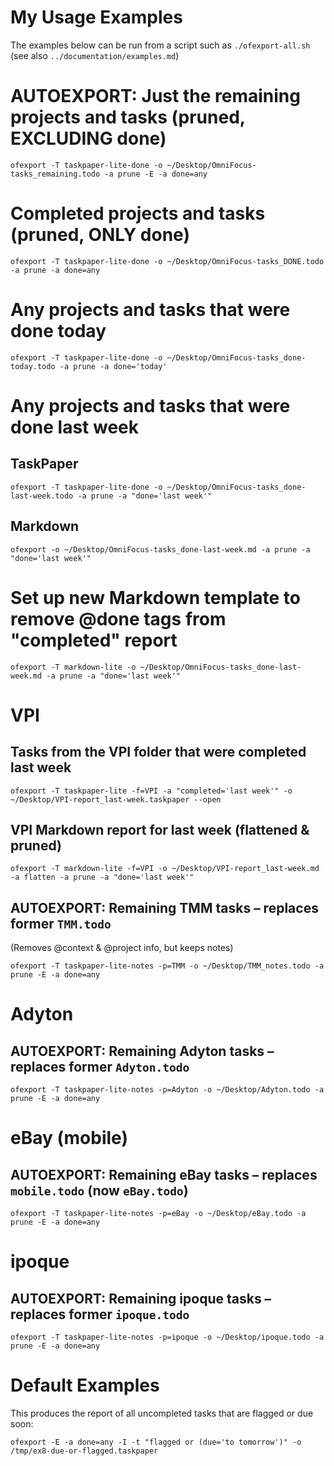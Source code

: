 # My Usage Examples

The examples below can be run from a script such as `./ofexport-all.sh`
(see also `../documentation/examples.md`)

# AUTOEXPORT: Just the remaining projects and tasks (pruned, EXCLUDING done)

    ofexport -T taskpaper-lite-done -o ~/Desktop/OmniFocus-tasks_remaining.todo -a prune -E -a done=any

# Completed projects and tasks (pruned, ONLY done)

    ofexport -T taskpaper-lite-done -o ~/Desktop/OmniFocus-tasks_DONE.todo -a prune -a done=any

# Any projects and tasks that were done today

    ofexport -T taskpaper-lite-done -o ~/Desktop/OmniFocus-tasks_done-today.todo -a prune -a done='today'

# Any projects and tasks that were done last week

## TaskPaper

    ofexport -T taskpaper-lite-done -o ~/Desktop/OmniFocus-tasks_done-last-week.todo -a prune -a "done='last week'"

## Markdown

    ofexport -o ~/Desktop/OmniFocus-tasks_done-last-week.md -a prune -a "done='last week'"

# Set up new Markdown template to remove @done tags from "completed" report

    ofexport -T markdown-lite -o ~/Desktop/OmniFocus-tasks_done-last-week.md -a prune -a "done='last week'"


# VPI 

## Tasks from the VPI folder that were completed last week

    ofexport -T taskpaper-lite -f=VPI -a "completed='last week'" -o ~/Desktop/VPI-report_last-week.taskpaper --open

## VPI Markdown report for last week (flattened & pruned)

    ofexport -T markdown-lite -f=VPI -o ~/Desktop/VPI-report_last-week.md -a flatten -a prune -a "done='last week'"

## AUTOEXPORT: Remaining TMM tasks – replaces former `TMM.todo` 
(Removes @context & @project info, but keeps notes)

    ofexport -T taskpaper-lite-notes -p=TMM -o ~/Desktop/TMM_notes.todo -a prune -E -a done=any


# Adyton

## AUTOEXPORT: Remaining Adyton tasks – replaces former `Adyton.todo` 

    ofexport -T taskpaper-lite-notes -p=Adyton -o ~/Desktop/Adyton.todo -a prune -E -a done=any


# eBay (mobile)

## AUTOEXPORT: Remaining eBay tasks – replaces `mobile.todo` (now `eBay.todo`)

    ofexport -T taskpaper-lite-notes -p=eBay -o ~/Desktop/eBay.todo -a prune -E -a done=any


# ipoque

## AUTOEXPORT: Remaining ipoque tasks – replaces former `ipoque.todo` 

    ofexport -T taskpaper-lite-notes -p=ipoque -o ~/Desktop/ipoque.todo -a prune -E -a done=any


# Default Examples

This produces the report of all uncompleted tasks that are flagged or due soon:

    ofexport -E -a done=any -I -t "flagged or (due='to tomorrow')" -o /tmp/ex8-due-or-flagged.taskpaper 
